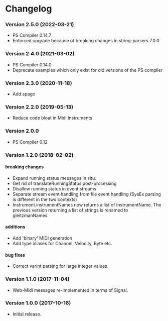 # Changelog

### Version 2.5.0 (2022-03-21)

* PS Compiler 0.14.7
* Enforced upgrade because of breaking changes in string-parsers 7.0.0

### Version 2.4.0 (2021-03-02)

* PS Compiler 0.14.0
* Deprecate examples which only exist for old versions of the PS compiler

### Version 2.3.0 (2020-11-18)

* Add spago

### Version 2.2.0 (2019-05-13)

* Reduce code bloat in Midi Instruments

### Version 2.0.0

* PS Compiler 0.12

### Version 1.2.0 (2018-02-02)

#### breaking changes

* Expand running status messages in situ.  
* Get rid of translateRunningStatus post-processing
* Disallow running status in event streams
* Separate stream event handling from file event handling
  (SysEx parsing is different in the two contexts)
* Instrument.instrumentNames now returns a list of InstrumentName.  The previous
  version returning a list of strings is renamed to gleitzmanNames.

#### additions
* Add 'binary' MIDI generation
* Add type aliases for Channel, Velocity, Byte etc.

#### bug fixes
* Correct varInt parsing for large integer values

### Version 1.1.0  (2017-11-04)

* Web-Midi messages re-implemented in terms of Signal.

### Version 1.0.0  (2017-10-16)

* Initial release.
